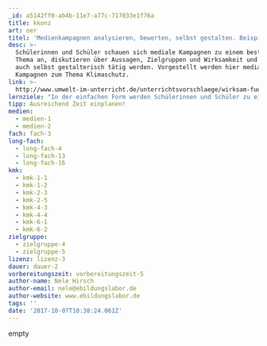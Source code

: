 ```yaml
---
_id: a5142ff0-ab4b-11e7-a77c-717033e1f76a
title: kkonz
art: oer
titel: 'Medienkampagnen analysieren, bewerten, selbst gestalten. Beispiel Klimaschutz'
desc: >-
  Schülerinnen und Schüler schauen sich mediale Kampagnen zu einem bestimmten
  Thema an, diskutieren über Aussagen, Zielgruppen und Wirksamkeit und können
  auch selbst gestalterisch tätig werden. Vorgestellt werden hier mediale
  Kampagnen zum Thema Klimaschutz.
link: >-
  http://www.umwelt-im-unterricht.de/unterrichtsvorschlaege/wirksam-fuer-den-klimaschutz-werben-wie-geht-das/
lernziele: "In der einfachen Form werden Schülerinnen und Schüler zu einer kritischen Reflexion mit medialen Kampagnen befähigt. Bei mehr Zeit und entsprechender technischer Infrastruktur können auch eigene Gestaltungen versucht werden, womit zudem aktive Mediengestaltung gelernt wird. \r\nDie Unterrichtseinheit ist nicht auf das Thema 'Klimaschutz' begrenzt. Ausgewählt werden können Kampagnen zu unterschiedlichen Themen. Sehr gut können auch Schülerinnen und Schüler in die Themenauswahl einbezogen werden."
tipp: Ausreichend Zeit einplanen!
medien:
  - medien-1
  - medien-2
fach: fach-3
long-fach:
  - long-fach-4
  - long-fach-13
  - long-fach-16
kmk:
  - kmk-1-1
  - kmk-1-2
  - kmk-2-3
  - kmk-2-5
  - kmk-4-3
  - kmk-4-4
  - kmk-6-1
  - kmk-6-2
zielgruppe:
  - zielgruppe-4
  - zielgruppe-5
lizenz: lizenz-3
dauer: dauer-2
vorbereitungszeit: vorbereitungszeit-5
author-name: Nele Hirsch
author-email: nele@ebildungslabor.de
author-website: www.ebildungslabor.de
tags: ''
date: '2017-10-07T10:38:24.061Z'
---
```

empty
